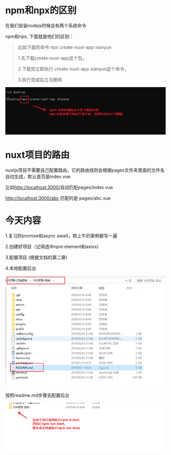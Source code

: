 # npm和npx的区别

在我们安装nodejs时候会有两个系统命令

npm和npx, 下面就是他们的区别：

> 比如下面的命令 npx create-nuxt-app xianyun
>
> 1.先下载create-nuxt-app这个包，
>
> 2.下载完立即执行 create-nuxt-app xianyun这个命令，
>
> 3.执行完成后立马删除

![1587018281727](assets/1587018281727.png)



# nuxt项目的路由

nuxtjs项目不需要自己配置路由，它的路由规则会根据pages文件夹里面的文件名自动生成，默认首页是index.vue

比如<http://localhost:3000/>自动匹配pages/index.vue

<http://localhost:3000/abc> 匹配的是 pages/abc.vue



# 今天内容

1.复习好promise和async await，把上午的案例都写一遍

2.创建好项目（记得选中npm element和axios）

3.配置项目 (根据文档的第二章)

4.本地配置后台

![1587025900586](assets/1587025900586.png)

按照readme.md步骤去配置后台



![1587026110539](assets/1587026110539.png)











